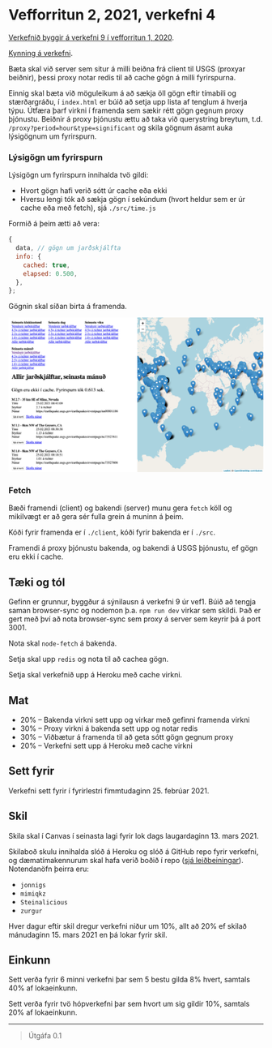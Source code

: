 # Vefforritun 2, 2021, verkefni 4

[Verkefnið byggir á verkefni 9 í vefforritun 1, 2020](https://github.com/vefforritun/vef1-2020-v9-synilausn).

[Kynning á verkefni](https://youtu.be/U8K0m9zRxHk).

Bæta skal við server sem situr á milli beiðna frá client til USGS (proxyar beiðnir), þessi proxy notar redis til að cache gögn á milli fyrirspurna.

Einnig skal bæta við möguleikum á að sækja öll gögn eftir tímabili og stærðargráðu, í `index.html` er búið að setja upp lista af tenglum á hverja týpu. Útfæra þarf virkni í framenda sem sækir rétt gögn gegnum proxy þjónustu. Beiðnir á proxy þjónustu ættu að taka við querystring breytum, t.d. `/proxy?period=hour&type=significant` og skila gögnum ásamt auka lýsigögnum um fyrirspurn.

### Lýsigögn um fyrirspurn

Lýsigögn um fyrirspurn innihalda tvö gildi:

* Hvort gögn hafi verið sótt úr cache eða ekki
* Hversu lengi tók að sækja gögn í sekúndum (hvort heldur sem er úr cache eða með fetch), sjá `./src/time.js`

Formið á þeim ætti að vera:

```javascript
{
  data, // gögn um jarðskjálfta
  info: {
    cached: true,
    elapsed: 0.500,
  },
};
```

Gögnin skal síðan birta á framenda.

![](./utlit.png)

### Fetch

Bæði framendi (client) og bakendi (server) munu gera `fetch` köll og mikilvægt er að gera sér fulla grein á muninn á þeim.

Kóði fyrir framenda er í `./client`, kóði fyrir bakenda er í `./src`.

Framendi á proxy þjónustu bakenda, og bakendi á USGS þjónustu, ef gögn eru ekki í cache.

## Tæki og tól

Gefinn er grunnur, byggður á sýnilausn á verkefni 9 úr vef1. Búið að tengja saman browser-sync og nodemon þ.a. `npm run dev` virkar sem skildi. Það er gert með því að nota browser-sync sem proxy á server sem keyrir þá á port 3001.

Nota skal `node-fetch` á bakenda.

Setja skal upp `redis` og nota til að cachea gögn.

Setja skal verkefnið upp á Heroku með cache virkni.
## Mat

* 20% – Bakenda virkni sett upp og virkar með gefinni framenda virkni
* 30% – Proxy virkni á bakenda sett upp og notar redis
* 30% – Viðbætur á framenda til að geta sótt gögn gegnum proxy
* 20% – Verkefni sett upp á Heroku með cache virkni

## Sett fyrir

Verkefni sett fyrir í fyrirlestri fimmtudaginn 25. febrúar 2021.

## Skil

Skila skal í Canvas í seinasta lagi fyrir lok dags laugardaginn 13. mars 2021.

Skilaboð skulu innihalda slóð á Heroku og slóð á GitHub repo fyrir verkefni, og dæmatímakennurum skal hafa verið boðið í repo ([sjá leiðbeiningar](https://docs.github.com/en/free-pro-team@latest/github/setting-up-and-managing-your-github-user-account/inviting-collaborators-to-a-personal-repository)). Notendanöfn þeirra eru:

* `jonnigs`
* `mimiqkz`
* `Steinalicious`
* `zurgur`

Hver dagur eftir skil dregur verkefni niður um 10%, allt að 20% ef skilað mánudaginn 15. mars 2021 en þá lokar fyrir skil.

## Einkunn

Sett verða fyrir 6 minni verkefni þar sem 5 bestu gilda 8% hvert, samtals 40% af lokaeinkunn.

Sett verða fyrir tvö hópverkefni þar sem hvort um sig gildir 10%, samtals 20% af lokaeinkunn.

---

> Útgáfa 0.1
